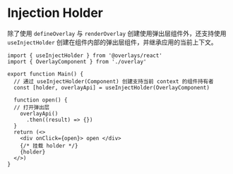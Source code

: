 # Injection Holder

除了使用 `defineOverlay` 与 `renderOverlay` 创建使用弹出层组件外，还支持使用 `useInjectHolder` 创建在组件内部的弹出层组件，并继承应用的当前上下文。

```tsx
import { useInjectHolder } from '@overlays/react'
import { OverlayComponent } from './overlay'

export function Main() {
  // 通过 useInjectHolder(Component) 创建支持当前 context 的组件持有者
  const [holder, overlayApi] = useInjectHolder(OverlayComponent)

  function open() {
  // 打开弹出层
    overlayApi()
      .then((result) => {})
  }
  return (<>
    <div onClick={open}> open </div>
    {/* 挂载 holder */}
    {holder}
  </>)
}
```
